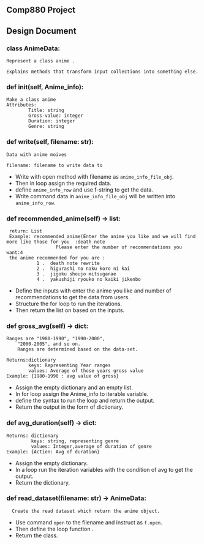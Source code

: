 ## Comp880 Project

## Design Document

### class AnimeData:

    Represent a class anime .

    Explains methods that transform input collections into something else.

### def init(self, Anime_info):

    Make a class anime
    Attributes: 
            Title: string
            Gross-value: integer
            Duration: integer
            Genre: string

### def write(self, filename: str):

    Data with anime moives
    
    filename: filename to write data to

* Write with open method with filename as `anime_info_file_obj`.
* Then in loop assign the required data.
* define `anime_info_row` and use f-string to get the data. 
* Write command data in `anime_info_file_obj` will be written into `anime_info_row`.

### def recommended_anime(self) -> list:

     return: List
     Example: recommended_anime(Enter the anime you like and we will find more like those for you  :death note
                      Please enter the number of recommendations you want:4
     the anime recommended for you are :
               1 .  death note rewrite
               2 .  higurashi no naku koro ni kai
               3 .  jigoku shoujo mitsuganae
               4 .  yakushiji ryouko no kaiki jikenbo

* Define the inputs with enter the anime you like and number of recommendations to get the data from users.
* Structure the for loop to run the iterations.
* Then return the list on based on the inputs.

### def gross_avg(self) -> dict:

    Ranges are "1980-1990", "1990-2000",
        "2000-2005", and so on.
        Ranges are determined based on the data-set.
    
    Returns:dictionary
            keys: Representing Year ranges
            values: Average of those years gross value
    Example: {1980-1990 : avg value of gross}
    
*  Assign the empty dictionary and an empty list.
*  In for loop assign the Anime_info to iterable variable.
*  define the syntax to run the loop and return the output. 
*  Return the output in the form of dictionary.


### def avg_duration(self) -> dict:

    Returns: dictionary
             keys: string, representing genre
             values: Integer,average of duration of genre
    Example: {Action: Avg of duration}


* Assign the empty dictionary.
* In a loop run the iteration variables with the condition of avg to get the output.
* Return the dictionary.


### def read_dataset(filename: str) -> AnimeData:

      Create the read dataset which return the anime object.

* Use command `open` to the filename and instruct as `f.open`.
* Then define the loop function .
* Return the class.

    
